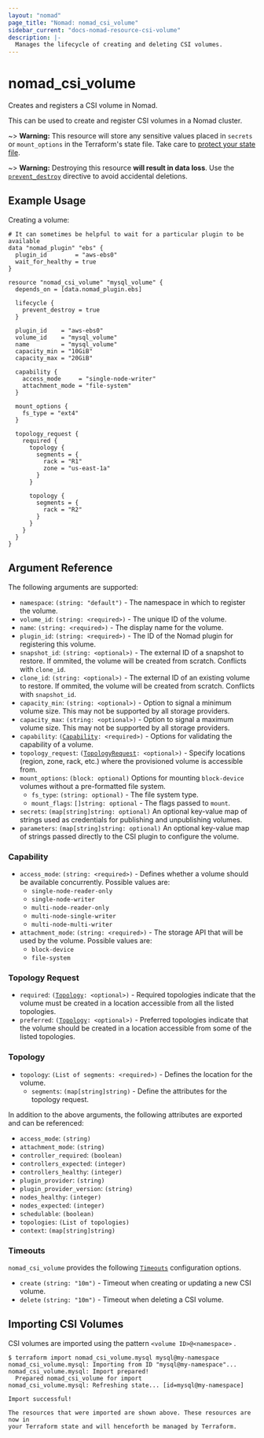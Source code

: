 ```yaml
---
layout: "nomad"
page_title: "Nomad: nomad_csi_volume"
sidebar_current: "docs-nomad-resource-csi-volume"
description: |-
  Manages the lifecycle of creating and deleting CSI volumes.
---
```


# nomad_csi_volume

Creates and registers a CSI volume in Nomad.

This can be used to create and register CSI volumes in a Nomad cluster.

~> **Warning:** This resource will store any sensitive values placed in
  `secrets` or `mount_options` in the Terraform's state file. Take care to
  [protect your state file](/docs/state/sensitive-data.html).

~> **Warning:** Destroying this resource **will result in data loss**. Use the
  [`prevent_destroy`][tf_docs_prevent_destroy] directive to avoid accidental
  deletions.

## Example Usage

Creating a volume:

```hcl
# It can sometimes be helpful to wait for a particular plugin to be available
data "nomad_plugin" "ebs" {
  plugin_id        = "aws-ebs0"
  wait_for_healthy = true
}

resource "nomad_csi_volume" "mysql_volume" {
  depends_on = [data.nomad_plugin.ebs]

  lifecycle {
    prevent_destroy = true
  }

  plugin_id    = "aws-ebs0"
  volume_id    = "mysql_volume"
  name         = "mysql_volume"
  capacity_min = "10GiB"
  capacity_max = "20GiB"

  capability {
    access_mode     = "single-node-writer"
    attachment_mode = "file-system"
  }

  mount_options {
    fs_type = "ext4"
  }

  topology_request {
    required {
      topology {
        segments = {
          rack = "R1"
          zone = "us-east-1a"
        }
      }

      topology {
        segments = {
          rack = "R2"
        }
      }
    }
  }
}
```

## Argument Reference

The following arguments are supported:

- `namespace`: `(string: "default")` - The namespace in which to register the volume.
- `volume_id`: `(string: <required>)` - The unique ID of the volume.
- `name`: `(string: <required>)` - The display name for the volume.
- `plugin_id`: `(string: <required>)` - The ID of the Nomad plugin for registering this volume.
- `snapshot_id`: `(string: <optional>)` - The external ID of a snapshot to restore. If ommited, the volume will be created from scratch. Conflicts with `clone_id`.
- `clone_id`: `(string: <optional>)` - The external ID of an existing volume to restore. If ommited, the volume will be created from scratch. Conflicts with `snapshot_id`.
- `capacity_min`: `(string: <optional>)` - Option to signal a minimum volume size. This may not be supported by all storage providers.
- `capacity_max`: `(string: <optional>)` - Option to signal a maximum volume size. This may not be supported by all storage providers.
- `capability`: `(`[`Capability`](#capability-1)`: <required>)` - Options for validating the capability of a volume.
- `topology_request`: `(`[`TopologyRequest`](#topology-request)`: <optional>)` - Specify locations (region, zone, rack, etc.) where the provisioned volume is accessible from.
- `mount_options`: `(block: optional)` Options for mounting `block-device` volumes without a pre-formatted file system.
  - `fs_type`: `(string: optional)` - The file system type.
  - `mount_flags`: `[]string: optional` - The flags passed to `mount`.
- `secrets`: `(map[string]string: optional)` An optional key-value map of strings used as credentials for publishing and unpublishing volumes.
- `parameters`: `(map[string]string: optional)` An optional key-value map of strings passed directly to the CSI plugin to configure the volume.

### Capability

- `access_mode`: `(string: <required>)` - Defines whether a volume should be available concurrently. Possible values are:
  - `single-node-reader-only`
  - `single-node-writer`
  - `multi-node-reader-only`
  - `multi-node-single-writer`
  - `multi-node-multi-writer`
- `attachment_mode`: `(string: <required>)` - The storage API that will be used by the volume. Possible values are:
  - `block-device`
  - `file-system`

### Topology Request

- `required`: `(`[`Topology`](#topology)`: <optional>)` - Required topologies indicate that the volume must be created in a location accessible from all the listed topologies.
- `preferred`: `(`[`Topology`](#topology)`: <optional>)` - Preferred topologies indicate that the volume should be created in a location accessible from some of the listed topologies.

### Topology

- `topology`: `(List of segments: <required>)` - Defines the location for the volume.
  - `segments`: `(map[string]string)` - Define the attributes for the topology request.

In addition to the above arguments, the following attributes are exported and
can be referenced:

- `access_mode`: `(string)`
- `attachment_mode`: `(string)`
- `controller_required`: `(boolean)`
- `controllers_expected`: `(integer)`
- `controllers_healthy`: `(integer)`
- `plugin_provider`: `(string)`
- `plugin_provider_version`: `(string)`
- `nodes_healthy`: `(integer)`
- `nodes_expected`: `(integer)`
- `schedulable`: `(boolean)`
- `topologies`: `(List of topologies)`
- `context`: `(map[string]string)`

### Timeouts

`nomad_csi_volume` provides the following [`Timeouts`][tf_docs_timeouts]
configuration options.

- `create` `(string: "10m")` - Timeout when creating or updating a new CSI volume.
- `delete` `(string: "10m")` - Timeout when deleting a CSI volume.

## Importing CSI Volumes

CSI volumes are imported using the pattern `<volume ID>@<namespace>` .

```console
$ terraform import nomad_csi_volume.mysql mysql@my-namespace
nomad_csi_volume.mysql: Importing from ID "mysql@my-namespace"...
nomad_csi_volume.mysql: Import prepared!
  Prepared nomad_csi_volume for import
nomad_csi_volume.mysql: Refreshing state... [id=mysql@my-namespace]

Import successful!

The resources that were imported are shown above. These resources are now in
your Terraform state and will henceforth be managed by Terraform.
```

[tf_docs_timeouts]: https://www.terraform.io/docs/configuration/blocks/resources/syntax.html#operation-timeouts
[tf_docs_prevent_destroy]: https://developer.hashicorp.com/terraform/language/meta-arguments/lifecycle#prevent_destroy

